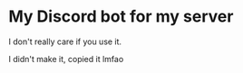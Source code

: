 # My Discord bot for my server

I don't really care if you use it.

I didn't make it, copied it lmfao
